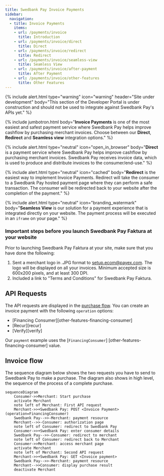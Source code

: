 ```yaml
---
title: Swedbank Pay Invoice Payments
sidebar:
  navigation:
  - title: Invoice Payments
    items:
    - url: /payments/invoice
      title: Introduction
    - url: /payments/invoice/direct
      title: Direct
    - url: /payments/invoice/redirect
      title: Redirect
    - url: /payments/invoice/seamless-view
      title: Seamless View
    - url: /payments/invoice/after-payment
      title: After Payment
    - url: /payments/invoice/other-features
      title: Other Features
---
```


{% include alert.html type="warning"
                      icon="warning"
                      header="Site under development"
                      body="This section of the Developer Portal is under construction and
                      should not be used to integrate against
                      Swedbank Pay's APIs yet." %}

{% include jumbotron.html body="**Invoice Payments** is one of the most easiest
and safest payment service where Swedbank Pay helps improve cashflow by
purchasing merchant invoices.
Choose between our **Direct**, **Redirect** and **Seamless view**
integration options." %}

{% include alert.html type="neutral"
                      icon="open_in_browser"
                      body="**Direct** is a payment service where Swedbank Pay
                      helps improve cashflow by purchasing merchant invoices.
                      Swedbank Pay receives invoice data, which is used to
                      produce and distribute invoices to the consumer/end-use." %}

{% include alert.html type="neutral"
                      icon="cached"
                      body="**Redirect** is the easiest way to implement Invoice
                      Payments. Redirect will take the consumer to a Swedbank
                      Pay hosted payment page where they can perform a safe
                      transaction. The consumer will be redirected back to your
                      website after the completion of the payment." %}

{% include alert.html type="neutral"
                      icon="branding_watermark"
                      body="**Seamless View** is our solution for a payment
                      experience that is integrated directly on your website.
                      The payment process will be executed in an `iframe` on
                      your page." %}

### Important steps before you launch Swedbank Pay Faktura at your website

Prior to launching Swedbank Pay Faktura at your site, make sure that you
have done the following:  

1. Sent a merchant logo in .JPG format to [setup.ecom@payex.com][setup-mail].
    The logo will be displayed on all your invoices. Minimum accepted size is
    600x200 pixels, and at least 300 DPI.
2. Included a link to "Terms and Conditions" for Swedbank Pay Faktura.

## API Requests

The API requests are displayed in the [purchase flow](#purchase-flow).
You can create an invoice payment with the following `operation`
options:

* [Financing Consumer][other-features-financing-consumer]
* [Recur][recur]
* [Verify][verify]

Our `payment` example uses the [`FinancingConsumer`]
[other-features-financing-consumer] value.

## Invoice flow

The sequence diagram below shows the two requests you have to send to Swedbank
Pay to make a purchase.
The diagram also shows in high level,
the sequence of the process of a complete purchase.

```mermaid
sequenceDiagram
    Consumer->>Merchant: Start purchase
    activate Merchant
    note left of Merchant: First API request
    Merchant->>+Swedbank Pay: POST <Invoice Payment> (operation=FinancingConsumer)
    Swedbank Pay-->>-Merchant: payment resource
    Merchant-->>-Consumer: authorization page
    note left of Consumer: redirect to Swedbank Pay
    Consumer->>+Swedbank Pay: enter consumer details
    Swedbank Pay-->>-Consumer: redirect to merchant
    note left of Consumer: redirect back to Merchant
    Consumer->>Merchant: access merchant page
    activate Merchant
    note left of Merchant: Second API request
    Merchant->>+Swedbank Pay: GET <Invoice payment>
    Swedbank Pay-->>-Merchant: payment resource
    Merchant-->>Consumer: display purchase result
    deactivate Merchant
```

[after-payment]: /payments/invoice/after-payment
[no-png]: /assets/img/no.png
[se-png]: /assets/img/se.png
[callback-api]: /payments/invoice/other-features#callback
[hosted-view]: /payments#hosted-view-implementation
[optional-features]: /payments/invoice/optional-features
[redirect]: /payments/invoice/redirect
[setup-mail]: mailto:setup.ecom@PayEx.com
